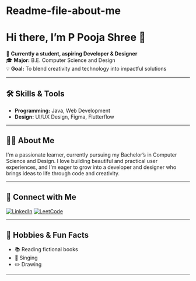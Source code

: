 # Readme-file-about-me

# Hi there, I’m P Pooja Shree 👋

🌱 **Currently a student, aspiring Developer & Designer**  
🎓 **Major:** B.E. Computer Science and Design  
💡 **Goal:** To blend creativity and technology into impactful solutions

---

## 🛠️ Skills & Tools

- **Programming:** Java, Web Development  
- **Design:** UI/UX Design, Figma, Flutterflow

---

## 👩‍💻 About Me

I'm a passionate learner, currently pursuing my Bachelor’s in Computer Science and Design. I love building beautiful and practical user experiences, and I'm eager to grow into a developer and designer who brings ideas to life through code and creativity.

---

## 🔗 Connect with Me

[![LinkedIn](https://img.shields.io/badge/LinkedIn-blue?logo=linkedin&logoColor=white&style=flat-square)](https://www.linkedin.com/in/pooja-shree-p-068993269?utm_source=share&utm_campaign=share_via&utm_content=profile&utm_medium=android_app)
[![LeetCode](https://img.shields.io/badge/LeetCode-FFA116?logo=leetcode&logoColor=white&style=flat-square)](https://leetcode.com/u/717822d135/)

---

## 🎨 Hobbies & Fun Facts

- 📚 Reading fictional books
- 🎤 Singing
- ✏️ Drawing

---
